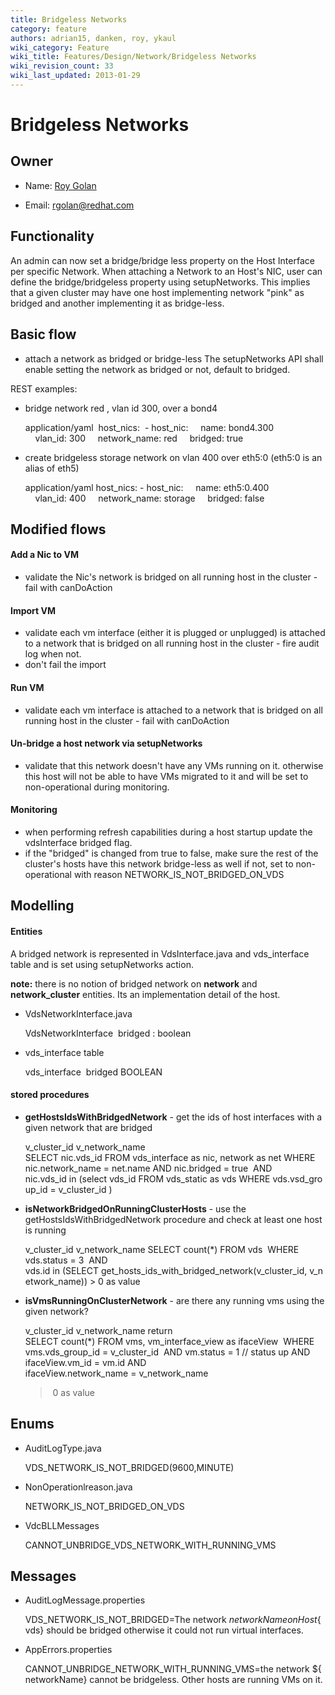 ```yaml
---
title: Bridgeless Networks
category: feature
authors: adrian15, danken, roy, ykaul
wiki_category: Feature
wiki_title: Features/Design/Network/Bridgeless Networks
wiki_revision_count: 33
wiki_last_updated: 2013-01-29
---
```


# Bridgeless Networks

## Owner

*   Name: [ Roy Golan](User:MyUser)

<!-- -->

*   Email: rgolan@redhat.com

## Functionality

An admin can now set a bridge/bridge less property on the Host Interface per specific Network.
When attaching a Network to an Host's NIC, user can define the bridge/bridgeless property using setupNetworks.
This implies that a given cluster may have one host implementing
network "pink" as bridged and another implementing it as bridge-less.

## Basic flow

*   attach a network as bridged or bridge-less
    The setupNetworks API shall enable setting the network as bridged or not, default to bridged.

REST examples:

*   bridge network red , vlan id 300, over a bond4

      application/yaml
       host_nics:
       - host_nic:
          name: bond4.300
          vlan_id: 300
          network_name: red
          bridged: true  

*   create bridgeless storage network on vlan 400 over eth5:0 (eth5:0 is an alias of eth5)

      application/yaml
      host_nics:
      - host_nic:
          name: eth5:0.400
          vlan_id: 400
          network_name: storage
          bridged: false

## Modified flows

#### Add a Nic to VM

*   validate the Nic's network is bridged on all running host in the cluster - fail with canDoAction

#### Import VM

*   validate each vm interface (either it is plugged or unplugged) is attached to a network that is bridged on all running host in the cluster - fire audit log when not.
*   don't fail the import

#### Run VM

*   validate each vm interface is attached to a network that is bridged on all running host in the cluster - fail with canDoAction

#### Un-bridge a host network via setupNetworks

*   validate that this network doesn't have any VMs running on it. otherwise this host
     will not be able to have VMs migrated to it and will be set to non-operational during monitoring.

#### Monitoring

*   when performing refresh capabilities during a host startup update the vdsInterface bridged flag.
*   if the "bridged" is changed from true to false, make sure the rest of the cluster's hosts have this network bridge-less as well
     if not, set to non-operational with reason NETWORK_IS_NOT_BRIDGED_ON_VDS

## Modelling

#### Entities

A bridged network is represented in VdsInterface.java and vds_interface table and is set using setupNetworks action.

<b>note:</b> there is no notion of bridged network on <b>network</b> and <b>network_cluster</b> entities. Its an implementation detail of the host.

*   VdsNetworkInterface.java

      VdsNetworkInterface
       bridged : boolean

*   vds_interface table

      vds_interface
       bridged BOOLEAN

#### stored procedures

*   **getHostsIdsWithBridgedNetwork** - get the ids of host interfaces with a given network that are bridged

      v_cluster_id
      v_network_name
      SELECT nic.vds_id FROM vds_interface as nic, network as net
      WHERE
      nic.network_name = net.name
      AND
      nic.bridged = true 
      AND
      nic.vds_id in (select vds_id FROM vds_static as vds WHERE vds.vsd_group_id = v_cluster_id )

*   **isNetworkBridgedOnRunningClusterHosts** - use the getHostsIdsWithBridgedNetwork procedure and check at least one host is running

      v_cluster_id
      v_network_name
      SELECT count(*) FROM vds 
      WHERE
      vds.status = 3 
      AND
      vds.id in (SELECT get_hosts_ids_with_bridged_network(v_cluster_id, v_network_name)) > 0 as value

*   **isVmsRunningOnClusterNetwork** - are there any running vms using the given network?

      v_cluster_id
      v_network_name
      return 
      SELECT count(*) FROM vms, vm_interface_view as ifaceView 
      WHERE
      vms.vds_group_id = v_cluster_id 
      AND
      vm.status = 1 // status up
      AND
      ifaceView.vm_id = vm.id
      AND
      ifaceView.network_name = v_network_name 
      > 0 as value

## Enums

*   AuditLogType.java

      VDS_NETWORK_IS_NOT_BRIDGED(9600,MINUTE)

*   NonOperationlreason.java

      NETWORK_IS_NOT_BRIDGED_ON_VDS

*   VdcBLLMessages

      CANNOT_UNBRIDGE_VDS_NETWORK_WITH_RUNNING_VMS

## Messages

*   AuditLogMessage.properties

      VDS_NETWORK_IS_NOT_BRIDGED=The network ${networkName} on Host ${vds} should be bridged otherwise it could not run virtual interfaces.

*   AppErrors.properties

      CANNOT_UNBRIDGE_NETWORK_WITH_RUNNING_VMS=the network ${networkName} cannot be bridgeless. Other hosts are running VMs on it.
